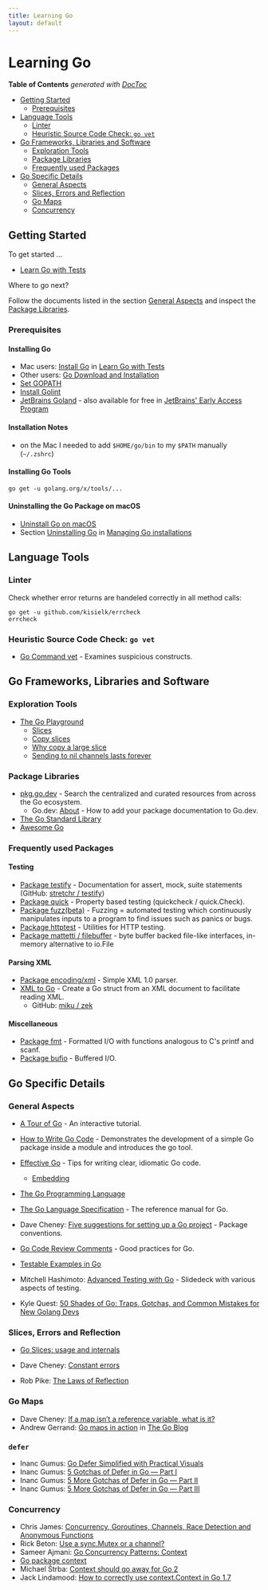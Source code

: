 ```yaml
---
title: Learning Go
layout: default
---
```

# Learning Go

<!-- START doctoc generated TOC please keep comment here to allow auto update -->
<!-- DON'T EDIT THIS SECTION, INSTEAD RE-RUN doctoc TO UPDATE -->
**Table of Contents**  *generated with [DocToc](https://github.com/thlorenz/doctoc)*

- [Getting Started](#getting-started)
  - [Prerequisites](#prerequisites)
- [Language Tools](#language-tools)
  - [Linter](#linter)
  - [Heuristic Source Code Check: `go vet`](#heuristic-source-code-check-go-vet)
- [Go Frameworks, Libraries and Software](#go-frameworks-libraries-and-software)
  - [Exploration Tools](#exploration-tools)
  - [Package Libraries](#package-libraries)
  - [Frequently used Packages](#frequently-used-packages)
- [Go Specific Details](#go-specific-details)
  - [General Aspects](#general-aspects)
  - [Slices, Errors and Reflection](#slices-errors-and-reflection)
  - [Go Maps](#go-maps)
  - [Concurrency](#concurrency)

<!-- END doctoc generated TOC please keep comment here to allow auto update -->

## Getting Started

To get started ...

- [Learn Go with Tests](https://github.com/quii/learn-go-with-tests)

Where to go next?

Follow the documents listed in the section [General Aspects](#general-aspects) and inspect the [Package Libraries](#package-libraries).

### Prerequisites

#### Installing Go

- Mac users: [Install Go](https://quii.gitbook.io/learn-go-with-tests/go-fundamentals/install-go) in [Learn Go with Tests](https://github.com/quii/learn-go-with-tests)
- Other users: [Go Download and Installation](https://golang.org/doc/install)
- [Set GOPATH](https://github.com/golang/go/wiki/SettingGOPATH)
- [Install Golint](http://networkbit.ch/golang-golint/#install_golint)
- [JetBrains Goland](https://www.jetbrains.com/go/) - also available for free in [JetBrains' Early Access Program](https://www.jetbrains.com/resources/eap/)

#### Installation Notes

- on the Mac I needed to add `$HOME/go/bin` to my `$PATH` manually (`~/.zshrc`)

#### Installing Go Tools

```shell
go get -u golang.org/x/tools/...
```

#### Uninstalling the Go Package on macOS

- [Uninstall Go on macOS](https://blog.dharnitski.com/2019/04/06/uninstall-go-on-mac/)
- Section [Uninstalling Go](https://golang.org/doc/manage-install#uninstalling) in [Managing Go installations](https://golang.org/doc/manage-install)

## Language Tools

### Linter

Check whether error returns are handeled correctly in all method calls:

```shell
go get -u github.com/kisielk/errcheck
errcheck
```

### Heuristic Source Code Check: `go vet`

* [Go Command vet](https://golang.org/cmd/vet/) - Examines suspicious constructs.

## Go Frameworks, Libraries and Software

### Exploration Tools

* [The Go Playground](https://play.golang.org/)
  * [Slices](https://play.golang.org/p/ICCWcRGIO68)
  * [Copy slices](https://play.golang.org/p/bTrRmYfNYCp)
  * [Why copy a large slice](https://play.golang.org/p/Poth8JS28sc)
  * [Sending to nil channels lasts forever](https://play.golang.org/p/IIbeAox5jKA)

### Package Libraries

* [pkg.go.dev](https://pkg.go.dev/) - Search the centralized and curated resources from across the Go ecosystem.
  * Go.dev: [About](https://go.dev/about/#adding-a-package) - How to add your package documentation to Go.dev.
* [The Go Standard Library](https://golang.org/pkg/)
* [Awesome Go](https://awesome-go.com)

### Frequently used Packages

#### Testing

* [Package testify](https://pkg.go.dev/github.com/stretchr/testify/assert) - Documentation for assert, mock, suite statements (GitHub: [stretchr / testify](https://github.com/stretchr/testify))
* [Package quick](https://golang.org/pkg/testing/quick/) - Property based testing (quickcheck / quick.Check).
* [Package fuzz(beta)](https://blog.golang.org/fuzz-beta) - Fuzzing = automated testing which continuously manipulates inputs to a program to find issues such as panics or bugs.
* [Package httptest](https://golang.org/pkg/net/http/httptest/) - Utilities for HTTP testing.
* [Package mattetti / filebuffer](https://github.com/mattetti/filebuffer) - byte buffer backed file-like interfaces, in-memory alternative to io.File


#### Parsing XML

* [Package encoding/xml](https://pkg.go.dev/encoding/xml?utm_source=godoc) - Simple XML 1.0 parser.
* [XML to Go](https://www.onlinetool.io/xmltogo/) - Create a Go struct from an XML document to facilitate reading XML.
  * GitHub: [miku / zek](https://github.com/miku/zek)

#### Miscellaneous

* [Package fmt](https://golang.org/pkt/fmt/) - Formatted I/O with functions analogous to C's printf and scanf.
* [Package bufio](https://golang.org/pkg/bufio/) - Buffered I/O.

## Go Specific Details

### General Aspects

* [A Tour of Go](https://tour.golang.org/welcome/1) - An interactive tutorial.

* [How to Write Go Code](https://golang.org/doc/code) - Demonstrates the development of a simple Go package inside a module and introduces the go tool.

* [Effective Go](https://golang.org/doc/effective_go) - Tips for writing clear, idiomatic Go code.
  * [Embedding](https://golang.org/doc/effective_go#embedding)

* [The Go Programming Language](https://www.google.de/books/edition/The_Go_Programming_Language/t_rzrQEACAAJ)

* [The Go Language Specification](https://golang.org/ref/spec) - The reference manual for Go.

* Dave Cheney: [Five suggestions for setting up a Go project](https://dave.cheney.net/2014/12/01/five-suggestions-for-setting-up-a-go-project) - Package conventions.

* [Go Code Review Comments](https://github.com/golang/go/wiki/CodeReviewComments) - Good practices for Go.

* [Testable Examples in Go](https://blog.golang.org/examples)

* Mitchell Hashimoto: [Advanced Testing with Go](https://speakerdeck.com/mitchellh/advanced-testing-with-go?slide=53) - Slidedeck with various aspects of testing.

* Kyle Quest: [50 Shades of Go: Traps, Gotchas, and Common Mistakes for New Golang Devs](http://devs.cloudimmunity.com/gotchas-and-common-mistakes-in-go-golang/#anameclose_http_resp_bodyaclosinghttpresponsebody)

### Slices, Errors and Reflection

* [Go Slices: usage and internals](https://blog.golang.org/slices-intro)

* Dave Cheney: [Constant errors](https://dave.cheney.net/2016/04/07/constant-errors)

* Rob Pike: [The Laws of Reflection](https://blog.golang.org/laws-of-reflection)

### Go Maps

* Dave Cheney: [If a map isn’t a reference variable, what is it?](https://dave.cheney.net/2017/04/30/if-a-map-isnt-a-reference-variable-what-is-it)
* Andrew Gerrand: [Go maps in action](https://blog.golang.org/maps) in [The Go Blog](https://blog.golang.org/)

### `defer`

* Inanc Gumus: [Go Defer Simplified with Practical Visuals](https://blog.learngoprogramming.com/golang-defer-simplified-77d3b2b817ff)
* Inanc Gumus: [5 Gotchas of Defer in Go — Part I](https://blog.learngoprogramming.com/gotchas-of-defer-in-go-1-8d070894cb01)
* Inanc Gumus: [5 More Gotchas of Defer in Go — Part II](https://blog.learngoprogramming.com/5-gotchas-of-defer-in-go-golang-part-ii-cc550f6ad9aa)
* Inanc Gumus: [5 More Gotchas of Defer in Go — Part III](https://blog.learngoprogramming.com/5-gotchas-of-defer-in-go-golang-part-iii-36a1ab3d6ef1)

### Concurrency

* Chris James: [Concurrency, Goroutines, Channels, Race Detection and Anonymous Functions](https://quii.gitbook.io/learn-go-with-tests/go-fundamentals/concurrency)
* Rick Beton: [Use a sync.Mutex or a channel?](https://github.com/golang/go/wiki/MutexOrChannel)
* Sameer Ajmani: [Go Concurrency Patterns: Context](https://blog.golang.org/context)
* [Go package context](https://golang.org/pkg/context/)
* Michael Štrba: [Context should go away for Go 2](https://faiface.github.io/post/context-should-go-away-go2/)
* Jack Lindamood: [How to correctly use context.Context in Go 1.7](https://medium.com/@cep21/how-to-correctly-use-context-context-in-go-1-7-8f2c0fafdf39)
